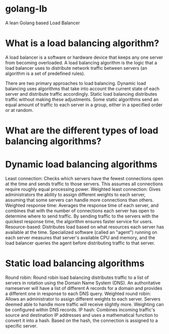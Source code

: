 # golang-lb
A lean Golang based Load Balancer

# What is a load balancing algorithm?
A load balancer is a software or hardware device that keeps any one server from becoming overloaded. A load balancing algorithm is the logic that a load balancer uses to distribute network traffic between servers (an algorithm is a set of predefined rules).

There are two primary approaches to load balancing. Dynamic load balancing uses algorithms that take into account the current state of each server and distribute traffic accordingly. Static load balancing distributes traffic without making these adjustments. Some static algorithms send an equal amount of traffic to each server in a group, either in a specified order or at random.


# What are the different types of load balancing algorithms?

# Dynamic load balancing algorithms
Least connection: Checks which servers have the fewest connections open at the time and sends traffic to those servers. This assumes all connections require roughly equal processing power.
Weighted least connection: Gives administrators the ability to assign different weights to each server, assuming that some servers can handle more connections than others.
Weighted response time: Averages the response time of each server, and combines that with the number of connections each server has open to determine where to send traffic. By sending traffic to the servers with the quickest response time, the algorithm ensures faster service for users.
Resource-based: Distributes load based on what resources each server has available at the time. Specialized software (called an "agent") running on each server measures that server's available CPU and memory, and the load balancer queries the agent before distributing traffic to that server.

# Static load balancing algorithms
Round robin: Round robin load balancing distributes traffic to a list of servers in rotation using the Domain Name System (DNS). An authoritative nameserver will have a list of different A records for a domain and provides a different one in response to each DNS query.
Weighted round robin: Allows an administrator to assign different weights to each server. Servers deemed able to handle more traffic will receive slightly more. Weighting can be configured within DNS records.
IP hash: Combines incoming traffic's source and destination IP addresses and uses a mathematical function to convert it into a hash. Based on the hash, the connection is assigned to a specific server.


